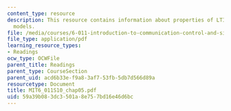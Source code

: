 ```yaml
---
content_type: resource
description: This resource contains information about properties of LTI state-space
  models.
file: /media/courses/6-011-introduction-to-communication-control-and-signal-processing-spring-2010/59a39b083dc3501a8e757bd16e46d6bc_MIT6_011S10_chap05.pdf
file_type: application/pdf
learning_resource_types:
- Readings
ocw_type: OCWFile
parent_title: Readings
parent_type: CourseSection
parent_uid: acd6b33e-f9a8-3af7-53fb-5db7d566d89a
resourcetype: Document
title: MIT6_011S10_chap05.pdf
uid: 59a39b08-3dc3-501a-8e75-7bd16e46d6bc
---
```


